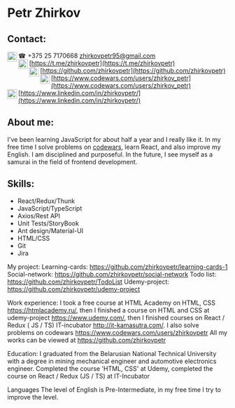 # Petr Zhirkov #

## Contact: ##
☎ +375 25 7170668
[<img align='left' alt='zhirkov_petr | gmail' width='22px' src='https://cdn.jsdelivr.net/npm/simple-icons@v3/icons/gmail.svg' />][gmail] [zhirkovpetr95@gmail.com](mailto:zhirkovpetr95@gmail.com) <br /> 
[<img align='left' alt='zhirkov_petr | telegram' width='22px' src='https://cdn.jsdelivr.net/npm/simple-icons@v3/icons/telegram.svg' />][telegram] [https://t.me/zhirkovpetr](https://t.me/zhirkovpetr)  <br />
[<img align='left' alt='zhirkov_petr | github' width='22px' src='https://cdn.jsdelivr.net/npm/simple-icons@v3/icons/github.svg' />][github] [https://github.com/zhirkovpetr](https://github.com/zhirkovpetr) <br />
[<img align='left' alt='zhirkov_petr | codewars' width='22px' src='https://cdn.jsdelivr.net/npm/simple-icons@v3/icons/codewars.svg' />][codewars] [https://www.codewars.com/users/zhirkov_petr](https://www.codewars.com/users/zhirkov_petr) <br />
[<img align='left' alt='zhirkov_petr | linkedin' width='22px' src='https://cdn.jsdelivr.net/npm/simple-icons@v3/icons/linkedin.svg' />][linkedin] [https://www.linkedin.com/in/zhirkovpetr/](https://www.linkedin.com/in/zhirkovpetr/)

[telegram]: https://t.me/zhirkovpetr
[codewars]: https://www.codewars.com/users/zhirkov_petr
[github]: https://github.com/zhirkovpetr
[gmail]: mailto:zhirkovpetr95@gmail.com
[linkedin]: https://www.linkedin.com/in/zhirkovpetr/

## About me: ##
I've been learning JavaScript for about half a year and I really like it.
In my free time I solve problems on [codewars](https://www.codewars.com/users/zhirkov_petr), learn React, and also improve my English.
I am disciplined and purposeful.
In the future, I see myself as a samurai in the field of frontend development.

## Skills: ##
* React/Redux/Thunk <br />
* JavaScript/TypeScript <br />
* Axios/Rest API <br />
* Unit Tests/StoryBook <br />
* Ant design/Material-UI <br />
* HTML/CSS <br />
* Git <br />
* Jira 


My project:
Learning-cards: https://github.com/zhirkovpetr/learning-cards-1
Social-network: https://github.com/zhirkovpetr/social-network
Todo list: https://github.com/zhirkovpetr/TodoList
Udemy-project: https://github.com/zhirkovpetr/udemy-project

Work experience:
I took a free course at HTML Academy on HTML, CSS https://htmlacademy.ru/, then I finished a course on HTML and CSS at udemy-project https://www.udemy.com/, then I finished courses on React / Redux ( JS / TS) IT-incubator http://it-kamasutra.com/.
I also solve problems on codewars https://www.codewars.com/users/zhirkovpetr
All my works can be viewed at https://github.com/zhirkovpetr


Education:
I graduated from the Belarusian National Technical University with a degree in mining mechanical engineer and automotive electronics engineer.
Completed the course 'HTML, CSS' at Udemy, completed the course on React / Redux (JS / TS) at IT-Incubator

Languages
The level of English is Pre-Intermediate, in my free time I try to improve the level.